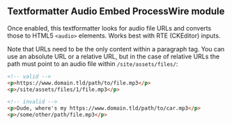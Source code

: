 Textformatter Audio Embed ProcessWire module
--------------------------------------------

Once enabled, this textformatter looks for audio file URLs and converts those to HTML5 `<audio>` elements. Works best with RTE (CKEditor) inputs.

Note that URLs need to be the only content within a paragraph tag. You can use an absolute URL or a relative URL, but in the case of relative URLs the path must point to an audio file within `/site/assets/files/`:

```HTML
<!-- valid -->
<p>https://www.domain.tld/path/to/file.mp3</p>
<p>/site/assets/files/1/file.mp3</p>

<!-- invalid -->
<p>Dude, where's my https://www.domain.tld/path/to/car.mp3</p>
<p>/some/other/path/file.mp3</p>
```
